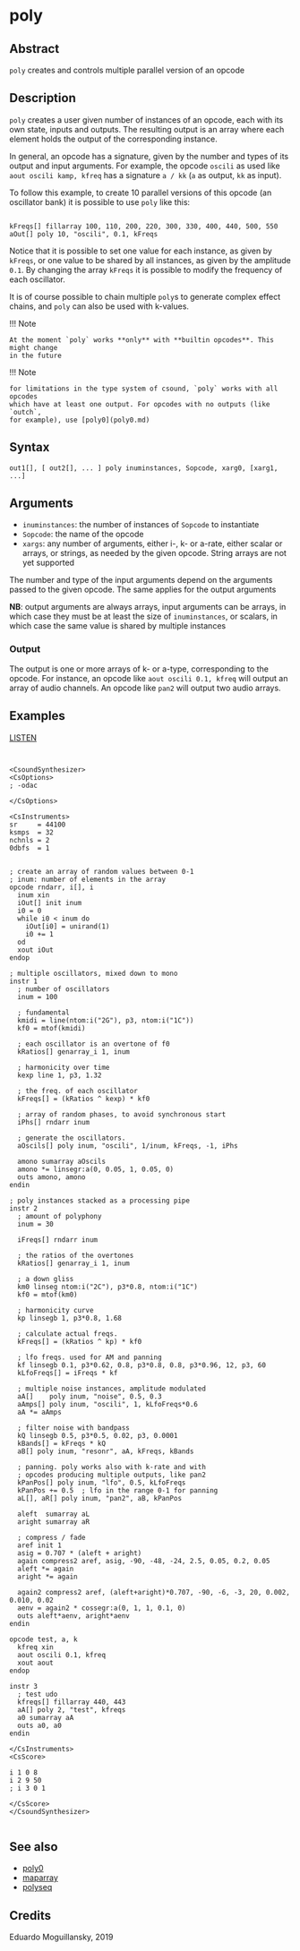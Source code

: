 # poly

## Abstract

`poly` creates and controls multiple parallel version of an opcode

## Description

`poly` creates a user given number of instances of an opcode, each with its own state,
inputs and outputs. The resulting output is an array where each element holds the
output of the corresponding instance.

In general, an opcode has a signature, given by the number and types of its output and
input arguments. For example, the opcode `oscili` as used like `aout oscili kamp, kfreq`
has a signature `a / kk` (`a` as output, `kk` as input).

To follow this example, to create 10 parallel versions of this opcode (an oscillator bank)
it is possible to use `poly` like this:

```csound

kFreqs[] fillarray 100, 110, 200, 220, 300, 330, 400, 440, 500, 550
aOut[] poly 10, "oscili", 0.1, kFreqs

```

Notice that it is possible to set one value for each instance, as given by `kFreqs`, or
one value to be shared by all instances, as given by the amplitude `0.1`. By changing
the array `kFreqs` it is possible to modify the frequency of each oscillator.

It is of course possible to chain multiple `poly`s to generate complex effect chains,
and `poly` can also be used with k-values.

!!! Note

    At the moment `poly` works **only** with **builtin opcodes**. This might change
    in the future

!!! Note

    for limitations in the type system of csound, `poly` works with all opcodes
    which have at least one output. For opcodes with no outputs (like `outch`,
    for example), use [poly0](poly0.md)

## Syntax

    out1[], [ out2[], ... ] poly inuminstances, Sopcode, xarg0, [xarg1, ...]

## Arguments

* `inuminstances`: the number of instances of `Sopcode` to instantiate
* `Sopcode`: the name of the opcode
* `xargs`: any number of arguments, either i-, k- or a-rate, either scalar or arrays,
           or strings, as needed by the given opcode. String arrays are not yet supported

The number and type of the input arguments depend on the arguments passed to the
given opcode. The same applies for the output arguments

**NB**: output arguments are always arrays, input arguments can be arrays, in which
case they must be at least the size of `inuminstances`, or scalars, in which case
the same value is shared by multiple instances

### Output

The output is one or more arrays of k- or a-type, corresponding to the opcode. For instance,
an opcode like `aout oscili 0.1, kfreq` will output an array of audio channels. An opcode like
`pan2` will output two audio arrays.

## Examples

[LISTEN](https://raw.githubusercontent.com/gesellkammer/csound-plugins/master/src/poly/examples/poly.mp3)

```csound


<CsoundSynthesizer>
<CsOptions>
; -odac           

</CsOptions>

<CsInstruments>
sr     = 44100
ksmps  = 32
nchnls = 2
0dbfs  = 1


; create an array of random values between 0-1
; inum: number of elements in the array
opcode rndarr, i[], i
  inum xin 
  iOut[] init inum 
  i0 = 0
  while i0 < inum do 
    iOut[i0] = unirand(1)
    i0 += 1
  od 
  xout iOut
endop

; multiple oscillators, mixed down to mono
instr 1
  ; number of oscillators
  inum = 100
  
  ; fundamental
  kmidi = line(ntom:i("2G"), p3, ntom:i("1C"))
  kf0 = mtof(kmidi)

  ; each oscillator is an overtone of f0
  kRatios[] genarray_i 1, inum
    
  ; harmonicity over time
  kexp line 1, p3, 1.32

  ; the freq. of each oscillator
  kFreqs[] = (kRatios ^ kexp) * kf0

  ; array of random phases, to avoid synchronous start
  iPhs[] rndarr inum 

  ; generate the oscillators. 
  aOscils[] poly inum, "oscili", 1/inum, kFreqs, -1, iPhs

  amono sumarray aOscils
  amono *= linsegr:a(0, 0.05, 1, 0.05, 0)
  outs amono, amono
endin

; poly instances stacked as a processing pipe
instr 2
  ; amount of polyphony
  inum = 30

  iFreqs[] rndarr inum 
  
  ; the ratios of the overtones
  kRatios[] genarray_i 1, inum
  
  ; a down gliss
  km0 linseg ntom:i("2C"), p3*0.8, ntom:i("1C")
  kf0 = mtof(km0)

  ; harmonicity curve
  kp linsegb 1, p3*0.8, 1.68

  ; calculate actual freqs.
  kFreqs[] = (kRatios ^ kp) * kf0

  ; lfo freqs. used for AM and panning
  kf linsegb 0.1, p3*0.62, 0.8, p3*0.8, 0.8, p3*0.96, 12, p3, 60
  kLfoFreqs[] = iFreqs * kf 
  
  ; multiple noise instances, amplitude modulated
  aA[]    poly inum, "noise", 0.5, 0.3
  aAmps[] poly inum, "oscili", 1, kLfoFreqs*0.6
  aA *= aAmps

  ; filter noise with bandpass 
  kQ linsegb 0.5, p3*0.5, 0.02, p3, 0.0001
  kBands[] = kFreqs * kQ
  aB[] poly inum, "resonr", aA, kFreqs, kBands
  
  ; panning. poly works also with k-rate and with 
  ; opcodes producing multiple outputs, like pan2
  kPanPos[] poly inum, "lfo", 0.5, kLfoFreqs
  kPanPos += 0.5  ; lfo in the range 0-1 for panning
  aL[], aR[] poly inum, "pan2", aB, kPanPos
  
  aleft  sumarray aL 
  aright sumarray aR

  ; compress / fade
  aref init 1 
  asig = 0.707 * (aleft + aright)
  again compress2 aref, asig, -90, -48, -24, 2.5, 0.05, 0.2, 0.05
  aleft *= again 
  aright *= again 

  again2 compress2 aref, (aleft+aright)*0.707, -90, -6, -3, 20, 0.002, 0.010, 0.02
  aenv = again2 * cossegr:a(0, 1, 1, 0.1, 0)
  outs aleft*aenv, aright*aenv
endin

opcode test, a, k
  kfreq xin 
  aout oscili 0.1, kfreq 
  xout aout 
endop 

instr 3
  ; test udo
  kfreqs[] fillarray 440, 443 
  aA[] poly 2, "test", kfreqs 
  a0 sumarray aA
  outs a0, a0 
endin 
      
</CsInstruments>
<CsScore>

i 1 0 8
i 2 9 50
; i 3 0 1

</CsScore>
</CsoundSynthesizer>


```


## See also

* [poly0](poly0.md)
* [maparray](http://www.csounds.com/manual/html/maparray.html)
* [polyseq](polyseq.md)

## Credits

Eduardo Moguillansky, 2019
